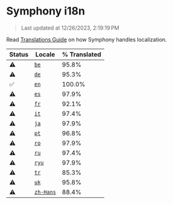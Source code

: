 # Symphony i18n

> Last updated at 12/26/2023, 2:19:19 PM

Read [Translations Guide](https://github.com/zyrouge/symphony/wiki/Translations-Guide) on how Symphony handles localization.

| Status | Locale | % Translated |
| --- | --- | --- |
| ⚠️ | [`be`](https://github.com/zyrouge/symphony/blob/main/i18n/be.toml) | 95.8% |
| ⚠️ | [`de`](https://github.com/zyrouge/symphony/blob/main/i18n/de.toml) | 95.3% |
| ✅ | [`en`](https://github.com/zyrouge/symphony/blob/main/i18n/en.toml) | 100.0% |
| ⚠️ | [`es`](https://github.com/zyrouge/symphony/blob/main/i18n/es.toml) | 97.9% |
| ⚠️ | [`fr`](https://github.com/zyrouge/symphony/blob/main/i18n/fr.toml) | 92.1% |
| ⚠️ | [`it`](https://github.com/zyrouge/symphony/blob/main/i18n/it.toml) | 97.4% |
| ⚠️ | [`ja`](https://github.com/zyrouge/symphony/blob/main/i18n/ja.toml) | 97.9% |
| ⚠️ | [`pt`](https://github.com/zyrouge/symphony/blob/main/i18n/pt.toml) | 96.8% |
| ⚠️ | [`ro`](https://github.com/zyrouge/symphony/blob/main/i18n/ro.toml) | 97.9% |
| ⚠️ | [`ru`](https://github.com/zyrouge/symphony/blob/main/i18n/ru.toml) | 97.4% |
| ⚠️ | [`ryu`](https://github.com/zyrouge/symphony/blob/main/i18n/ryu.toml) | 97.9% |
| ⚠️ | [`tr`](https://github.com/zyrouge/symphony/blob/main/i18n/tr.toml) | 85.3% |
| ⚠️ | [`uk`](https://github.com/zyrouge/symphony/blob/main/i18n/uk.toml) | 95.8% |
| ⚠️ | [`zh-Hans`](https://github.com/zyrouge/symphony/blob/main/i18n/zh-Hans.toml) | 88.4% |